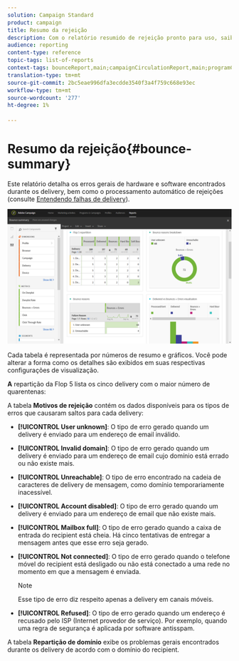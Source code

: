```yaml
---
solution: Campaign Standard
product: campaign
title: Resumo da rejeição
description: Com o relatório resumido de rejeição pronto para uso, saiba mais sobre o status de suas campanhas enviadas e os erros que elas podem ter encontrado.
audience: reporting
content-type: reference
topic-tags: list-of-reports
context-tags: bounceReport,main;campaignCirculationReport,main;programCirculationReport,main
translation-type: tm+mt
source-git-commit: 2bc5eae996dfa3ecdde3540f3a4f759c668e93ec
workflow-type: tm+mt
source-wordcount: '277'
ht-degree: 1%

---
```



# Resumo da rejeição{#bounce-summary}

Este relatório detalha os erros gerais de hardware e software encontrados durante os delivery, bem como o processamento automático de rejeições (consulte [Entendendo falhas de delivery](../../sending/using/understanding-delivery-failures.md)).

![](assets/campaign_reports_bounces.png)

Cada tabela é representada por números de resumo e gráficos. Você pode alterar a forma como os detalhes são exibidos em suas respectivas configurações de visualização.

**A** repartição da Flop 5 lista os cinco delivery com o maior número de quarentenas:

A tabela **Motivos de rejeição** contém os dados disponíveis para os tipos de erros que causaram saltos para cada delivery:

* **[!UICONTROL User unknown]**: O tipo de erro gerado quando um delivery é enviado para um endereço de email inválido.
* **[!UICONTROL Invalid domain]**: O tipo de erro gerado quando um delivery é enviado para um endereço de email cujo domínio está errado ou não existe mais.
* **[!UICONTROL Unreachable]**: O tipo de erro encontrado na cadeia de caracteres de delivery de mensagem, como domínio temporariamente inacessível.
* **[!UICONTROL Account disabled]**: O tipo de erro gerado quando um delivery é enviado para um endereço de email que não existe mais.
* **[!UICONTROL Mailbox full]**: O tipo de erro gerado quando a caixa de entrada do recipient está cheia. Há cinco tentativas de entregar a mensagem antes que esse erro seja gerado.
* **[!UICONTROL Not connected]**: O tipo de erro gerado quando o telefone móvel do recipient está desligado ou não está conectado a uma rede no momento em que a mensagem é enviada.

   >[!NOTE]
   >
   >Esse tipo de erro diz respeito apenas a delivery em canais móveis.

* **[!UICONTROL Refused]**: O tipo de erro gerado quando um endereço é recusado pelo ISP (Internet provedor de serviço). Por exemplo, quando uma regra de segurança é aplicada por software antisspam.

A tabela **Repartição de domínio** exibe os problemas gerais encontrados durante os delivery de acordo com o domínio do recipient.
